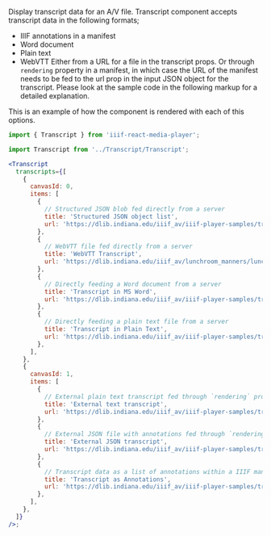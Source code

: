 Display transcript data for an A/V file. Transcript component accepts transcript data in the following formats;

- IIIF annotations in a manifest
- Word document
- Plain text
- WebVTT
  Either from a URL for a file in the transcript props. Or through `rendering` property in a manifest, in which case the URL of the manifest needs to be fed to the url prop in the input JSON object for the transcript.
  Please look at the sample code in the following markup for a detailed explanation.

This is an example of how the component is rendered with each of this options.

```js static
import { Transcript } from 'iiif-react-media-player';
```

```jsx inside Markdown
import Transcript from '../Transcript/Transcript';

<Transcript
  transcripts={[
    {
      canvasId: 0,
      items: [
        {
          // Structured JSON blob fed directly from a server
          title: 'Structured JSON object list',
          url: 'https://dlib.indiana.edu/iiif_av/iiif-player-samples/transcripts/lunchroom_base.json',
        },
        {
          // WebVTT file fed directly from a server
          title: 'WebVTT Transcript',
          url: 'https://dlib.indiana.edu/iiif_av/lunchroom_manners/lunchroom_manners.vtt',
        },
        {
          // Directly feeding a Word document from a server
          title: 'Transcript in MS Word',
          url: 'https://dlib.indiana.edu/iiif_av/iiif-player-samples/transcripts/transcript_ms.docx',
        },
        {
          // Directly feeding a plain text file from a server
          title: 'Transcript in Plain Text',
          url: 'https://dlib.indiana.edu/iiif_av/iiif-player-samples/transcripts/transcript_plain.txt',
        },
      ],
    },
    {
      canvasId: 1,
      items: [
        {
          // External plain text transcript fed through `rendering` prop in a IIIF manifest
          title: 'External text transcript',
          url: 'https://dlib.indiana.edu/iiif_av/iiif-player-samples/transcripts/transcript-manifest-rendering.json', // URL of the manifest
        },
        {
          // External JSON file with annotations fed through `rendering` prop in a IIIF manifest
          title: 'External JSON transcript',
          url: 'https://dlib.indiana.edu/iiif_av/iiif-player-samples/transcripts/transcript-canvas-rendering.json', // URL of the manifest
        },
        {
          // Transcript data as a list of annotations within a IIIF manifest
          title: 'Transcript as Annotations',
          url: 'https://dlib.indiana.edu/iiif_av/iiif-player-samples/transcripts/transcript-annotation.json', // URL of the manifest
        },
      ],
    },
  ]}
/>;
```
